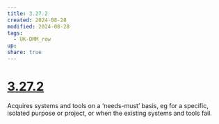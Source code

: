 ```yaml
---
title: 3.27.2
created: 2024-08-28
modified: 2024-08-28
tags:
  - UK-DMM_row
up: 
share: true
---
```

# [3.27.2](3.27.2.md)

Acquires systems and tools on a ‘needs-must’ basis, eg for a specific, isolated purpose or project, or when the existing systems and tools fail.
